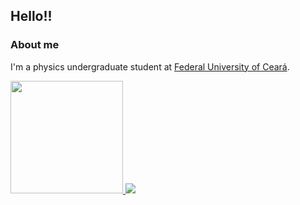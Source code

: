## Hello!!


### About me
I'm a physics undergraduate student at [Federal University of Ceará](http://ufc.br/).


<div>
  <a href="https://github.com/gabrieleight">
  <img height="180em" src="https://github-readme-stats.vercel.app/api?username=gabrieleight&show_icons=true&theme=dark&include_all_commits=true&count_private=true"/>
  <img src="https://github-readme-stats.vercel.app/api/top-langs/?username=gabrieleight&layout=default&bg_color=00000&text_color=FFFFFF&title_color=FFFFFF">
<div>
